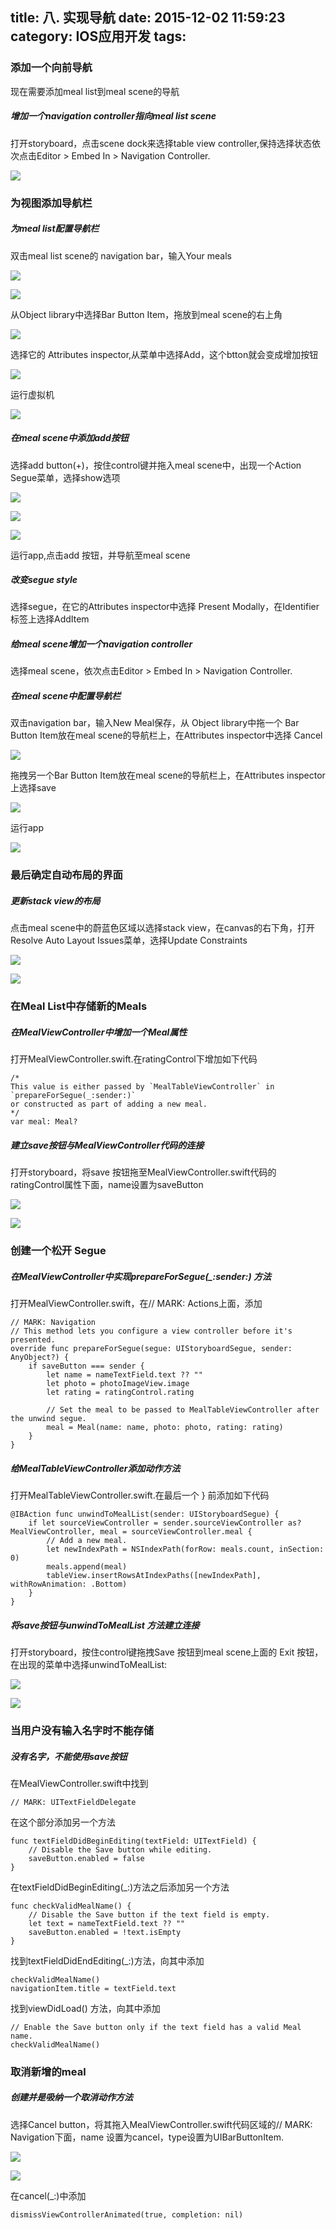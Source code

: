 title: 八. 实现导航
date: 2015-12-02 11:59:23
category:  IOS应用开发
tags:
---

### 添加一个向前导航

现在需要添加meal list到meal scene的导航

##### 增加一个navigation controller指向meal list scene

打开storyboard，点击scene dock来选择table view controller,保持选择状态依次点击Editor > Embed In > Navigation Controller.

![](/images/8-1.png)

### 为视图添加导航栏

##### 为meal list配置导航栏

双击meal list scene的 navigation bar，输入Your meals

![](/images/8-2.png)

![](/images/8-3.png)

从Object library中选择Bar Button Item，拖放到meal scene的右上角

![](/images/8-4.png)

选择它的 Attributes inspector,从菜单中选择Add，这个btton就会变成增加按钮

![](/images/8-5.png)

运行虚拟机

![](/images/8-6.png)

##### 在meal scene中添加add按钮

选择add button(+)，按住control键并拖入meal scene中，出现一个Action Segue菜单，选择show选项

![](/images/8-7.png)

![](/images/8-8.png)

![](/images/8-9.png)

运行app,点击add 按钮，并导航至meal scene

##### 改变segue style

选择segue，在它的Attributes inspector中选择 Present Modally，在Identifier标签上选择AddItem

##### 给meal scene增加一个navigation controller

选择meal scene，依次点击Editor > Embed In > Navigation Controller.

##### 在meal scene中配置导航栏

双击navigation bar，输入New Meal保存，从 Object library中拖一个 Bar Button Item放在meal scene的导航栏上，在Attributes inspector中选择 Cancel

![](/images/8-10.png)

拖拽另一个Bar Button Item放在meal scene的导航栏上，在Attributes inspector上选择save

![](/images/8-11.png)

运行app

![](/images/8-12.png)

### 最后确定自动布局的界面

##### 更新stack view的布局

点击meal scene中的蔚蓝色区域以选择stack view，在canvas的右下角，打开Resolve Auto Layout Issues菜单，选择Update Constraints

![](/images/8-13.png)

![](/images/8-14.png)


### 在Meal List中存储新的Meals

##### 在MealViewController中增加一个Meal属性

打开MealViewController.swift.在ratingControl下增加如下代码

```
/*
This value is either passed by `MealTableViewController` in `prepareForSegue(_:sender:)`
or constructed as part of adding a new meal.
*/
var meal: Meal?
```

##### 建立save按钮与MealViewController代码的连接

打开storyboard，将save 按钮拖至MealViewController.swift代码的ratingControl属性下面，name设置为saveButton

![](/images/8-15.png)

![](/images/8-16.png)

### 创建一个松开 Segue

##### 在MealViewController中实现prepareForSegue(\_:sender:) 方法

打开MealViewController.swift，在// MARK: Actions上面，添加

```
// MARK: Navigation
// This method lets you configure a view controller before it's presented.
override func prepareForSegue(segue: UIStoryboardSegue, sender: AnyObject?) {
    if saveButton === sender {
        let name = nameTextField.text ?? ""
        let photo = photoImageView.image
        let rating = ratingControl.rating

        // Set the meal to be passed to MealTableViewController after the unwind segue.
        meal = Meal(name: name, photo: photo, rating: rating)
    }
}
```

##### 给MealTableViewController添加动作方法

打开MealTableViewController.swift.在最后一个 } 前添加如下代码

```
@IBAction func unwindToMealList(sender: UIStoryboardSegue) {
    if let sourceViewController = sender.sourceViewController as? MealViewController, meal = sourceViewController.meal {
        // Add a new meal.
        let newIndexPath = NSIndexPath(forRow: meals.count, inSection: 0)
        meals.append(meal)
        tableView.insertRowsAtIndexPaths([newIndexPath], withRowAnimation: .Bottom)
    }
}
```

##### 将save按钮与unwindToMealList 方法建立连接

打开storyboard，按住control键拖拽Save 按钮到meal scene上面的 Exit 按钮，在出现的菜单中选择unwindToMealList:

![](/images/8-17.png)

![](/images/8-18.png)

###  当用户没有输入名字时不能存储

##### 没有名字，不能使用save按钮

在MealViewController.swift中找到
```
// MARK: UITextFieldDelegate
```
在这个部分添加另一个方法
```
func textFieldDidBeginEditing(textField: UITextField) {
    // Disable the Save button while editing.
    saveButton.enabled = false
}
```
在textFieldDidBeginEditing(\_:)方法之后添加另一个方法
```
func checkValidMealName() {
    // Disable the Save button if the text field is empty.
    let text = nameTextField.text ?? ""
    saveButton.enabled = !text.isEmpty
}
```
找到textFieldDidEndEditing(\_:)方法，向其中添加
```
checkValidMealName()
navigationItem.title = textField.text
```
找到viewDidLoad() 方法，向其中添加

```
// Enable the Save button only if the text field has a valid Meal name.
checkValidMealName()
```
### 取消新增的meal

##### 创建并是吸纳一个取消动作方法

选择Cancel button，将其拖入MealViewController.swift代码区域的// MARK: Navigation下面，name 设置为cancel，type设置为UIBarButtonItem.

![](/images/8-19.png)

![](/images/8-20.png)

在cancel(\_:)中添加
```
dismissViewControllerAnimated(true, completion: nil)
```
